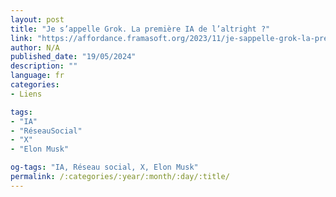 ```yaml
---
layout: post
title: "Je s’appelle Grok. La première IA de l’altright ?"
link: "https://affordance.framasoft.org/2023/11/je-sappelle-grok-la-premiere-ia-de-laltright"
author: N/A
published_date: "19/05/2024"
description: ""
language: fr
categories:
- Liens

tags:
- "IA"
- "RéseauSocial"
- "X"
- "Elon Musk"

og-tags: "IA, Réseau social, X, Elon Musk"
permalink: /:categories/:year/:month/:day/:title/
---
```

